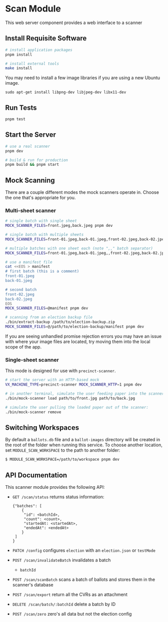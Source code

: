# Scan Module

This web server component provides a web interface to a scanner

## Install Requisite Software

```sh
# install application packages
pnpm install

# install external tools
make install
```

You may need to install a few image libraries if you are using a new Ubuntu
image.

```
sudo apt-get install libpng-dev libjpeg-dev libx11-dev
```

## Run Tests

```sh
pnpm test
```

## Start the Server

```sh
# use a real scanner
pnpm dev

# build & run for production
pnpm build && pnpm start
```

## Mock Scanning

There are a couple different modes the mock scanners operate in. Choose the one that's appropriate for you.

### Multi-sheet scanner

```sh
# single batch with single sheet
MOCK_SCANNER_FILES=front.jpeg,back.jpeg pnpm dev

# single batch with multiple sheets
MOCK_SCANNER_FILES=front-01.jpeg,back-01.jpeg,front-02.jpeg,back-02.jpeg pnpm dev

# multiple batches with one sheet each (note ",," batch separator)
MOCK_SCANNER_FILES=front-01.jpeg,back-01.jpeg,,front-02.jpeg,back-02.jpeg pnpm dev

# use a manifest file
cat <<EOS > manifest
# first batch (this is a comment)
front-01.jpeg
back-01.jpeg

# second batch
front-02.jpeg
back-02.jpeg
EOS
MOCK_SCANNER_FILES=@manifest pnpm dev

# scanning from an election backup file
./bin/extract-backup /path/to/election-backup.zip
MOCK_SCANNER_FILES=@/path/to/election-backup/manifest pnpm dev
```

If you are seeing unhandled promise rejection errors you may have an issue with
where your image files are located, try moving them into the local scope of the
app.

### Single-sheet scanner

This mode is designed for use with `precinct-scanner`.

```sh
# start the server with an HTTP-based mock
VX_MACHINE_TYPE=precinct-scanner MOCK_SCANNER_HTTP=1 pnpm dev

# in another terminal, simulate the user feeding paper into the scanner:
./bin/mock-scanner load path/to/front.jpg path/to/back.jpg

# simulate the user pulling the loaded paper out of the scanner:
./bin/mock-scanner remove
```

## Switching Workspaces

By default a `ballots.db` file and a `ballot-images` directory will be created
in the root of the folder when running this service. To choose another location,
set `MODULE_SCAN_WORKSPACE` to the path to another folder:

```sh
$ MODULE_SCAN_WORKSPACE=/path/to/workspace pnpm dev
```

## API Documentation

This scanner module provides the following API:

- `GET /scan/status` returns status information:

  ```
  {"batches": [
      {
       "id": <batchId>,
       "count": <count>,
       "startedAt: <startedAt>,
       "endedAt": <endedAt>
      }
   ]
  }
  ```

- `PATCH /config` configures `election` with an `election.json` or `testMode`

- `POST /scan/invalidateBatch` invalidates a batch

  - `batchId`

- `POST /scan/scanBatch` scans a batch of ballots and stores them in the
  scanner's database

- `POST /scan/export` return all the CVRs as an attachment

- `DELETE /scan/batch/:batchId` delete a batch by ID

- `POST /scan/zero` zero's all data but not the election config
